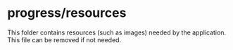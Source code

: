 # progress/resources

This folder contains resources (such as images) needed by the application. This file can
be removed if not needed.
